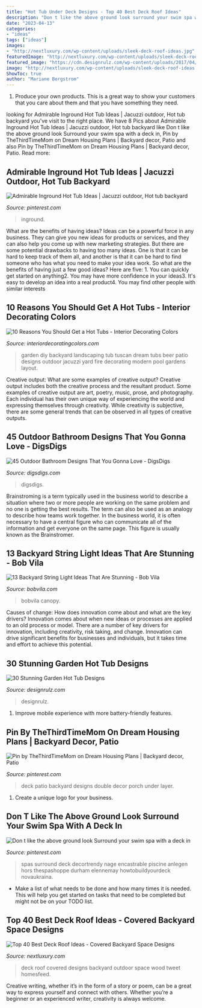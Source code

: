 ```yaml
---
title: "Hot Tub Under Deck Designs - Top 40 Best Deck Roof Ideas"
description: "Don t like the above ground look surround your swim spa with a deck in"
date: "2023-04-13"
categories:
- "ideas"
tags: ["ideas"]
images:
- "http://nextluxury.com/wp-content/uploads/sleek-deck-roof-ideas.jpg"
featuredImage: "http://nextluxury.com/wp-content/uploads/sleek-deck-roof-ideas.jpg"
featured_image: "https://cdn.designrulz.com/wp-content/uploads/2017/04/hot-tub-designs-designrulz-26.jpg"
image: "http://nextluxury.com/wp-content/uploads/sleek-deck-roof-ideas.jpg"
ShowToc: true
author: "Mariane Bergstrom"
---
```



1. Produce your own products. This is a great way to show your customers that you care about them and that you have something they need.

	

		
looking for Admirable Inground Hot Tub Ideas | Jacuzzi outdoor, Hot tub backyard you've visit to the right place. We have 8 Pics about Admirable Inground Hot Tub Ideas | Jacuzzi outdoor, Hot tub backyard like Don t like the above ground look Surround your swim spa with a deck in, Pin by TheThirdTimeMom on Dream Housing Plans | Backyard decor, Patio and also Pin by TheThirdTimeMom on Dream Housing Plans | Backyard decor, Patio. Read more:
		
    
## Admirable Inground Hot Tub Ideas | Jacuzzi Outdoor, Hot Tub Backyard

<img loading=lazy src="https://i.pinimg.com/736x/42/c6/b6/42c6b6badce22fee5301c831fa392de9.jpg" onerror="this.onerror=null;this.src='https://tse1.mm.bing.net/th?id=OIP.KYyQODxx5ugh1GctfGIOOAHaJ3&amp;pid=15.1';" alt="Admirable Inground Hot Tub Ideas | Jacuzzi outdoor, Hot tub backyard">

_Source: pinterest.com_

>inground. 

	

What are the benefits of having ideas?
Ideas can be a powerful force in any business. They can give you new ideas for products or services, and they can also help you come up with new marketing strategies. But there are some potential drawbacks to having too many ideas. One is that it can be hard to keep track of them all, and another is that it can be hard to find someone who has what you need to make your idea work. So what are the benefits of having just a few good ideas? Here are five: 1. You can quickly get started on anything2. You may have more confidence in your ideas3. It's easy to develop an idea into a real product4. You may find other people with similar interests
    
## 10 Reasons You Should Get A Hot Tubs - Interior Decorating Colors

<img loading=lazy src="https://interiordecoratingcolors.com/wp-content/uploads/2018/02/diy-hot-tub-ideas-diy-regarding-hot-tubs-ideas-10-reasons-you-should-get-a-hot-tubs.jpg" onerror="this.onerror=null;this.src='https://tse3.mm.bing.net/th?id=OIP.MXu0XJwHf4y7lBlJ8yQWBAHaEK&amp;pid=15.1';" alt="10 Reasons You Should Get a Hot Tubs - Interior Decorating Colors">

_Source: interiordecoratingcolors.com_

>garden diy backyard landscaping tub tuscan dream tubs beer patio designs outdoor jacuzzi yard fire decorating modern pool gardens layout. 

	

Creative output: What are some examples of creative output?
Creative output includes both the creative process and the resultant product. Some examples of creative output are art, poetry, music, prose, and photography. Each individual has their own unique way of experiencing the world and expressing themselves through creativity. While creativity is subjective, there are some general trends that can be observed in all types of creative outputs.

    
## 45 Outdoor Bathroom Designs That You Gonna Love - DigsDigs

<img loading=lazy src="https://www.digsdigs.com/photos/outdoor-bathroom-designs-that-you-gonna-love-23.jpg" onerror="this.onerror=null;this.src='https://tse1.mm.bing.net/th?id=OIP.ivb63orCMjOIoFs-0YpjfwHaLH&amp;pid=15.1';" alt="45 Outdoor Bathroom Designs That You Gonna Love - DigsDigs">

_Source: digsdigs.com_

>digsdigs. 

	

Brainstroming is a term typically used in the business world to describe a situation where two or more people are working on the same problem and no one is getting the best results. The term can also be used as an analogy to describe how teams work together. In the business world, it is often necessary to have a central figure who can communicate all of the information and get everyone on the same page. This figure is usually known as the Brainstromer.

    
## 13 Backyard String Light Ideas That Are Stunning - Bob Vila

<img loading=lazy src="https://empire-s3-production.bobvila.com/slides/38337/original/outdoor_pool_canopy_string_lights.jpg?1594324239" onerror="this.onerror=null;this.src='https://tse2.mm.bing.net/th?id=OIP.CRGx_4fR8SYDwzUpVLkO_AHaFX&amp;pid=15.1';" alt="13 Backyard String Light Ideas That Are Stunning - Bob Vila">

_Source: bobvila.com_

>bobvila canopy. 

	

Causes of change: How does innovation come about and what are the key drivers?
Innovation comes about when new ideas or processes are applied to an old process or model. There are a number of key drivers for innovation, including creativity, risk taking, and change. Innovation can drive significant benefits for businesses and individuals, but it takes time and effort to achieve this potential.

    
## 30 Stunning Garden Hot Tub Designs

<img loading=lazy src="https://cdn.designrulz.com/wp-content/uploads/2017/04/hot-tub-designs-designrulz-26.jpg" onerror="this.onerror=null;this.src='https://tse3.mm.bing.net/th?id=OIP.GGW7owx3-9Q28Rsnoxmd2AHaEo&amp;pid=15.1';" alt="30 Stunning Garden Hot Tub Designs">

_Source: designrulz.com_

>designrulz. 

	

1. Improve mobile experience with more battery-friendly features.

    
## Pin By TheThirdTimeMom On Dream Housing Plans | Backyard Decor, Patio

<img loading=lazy src="https://i.pinimg.com/736x/e5/72/d2/e572d2d5f60590f12d39fdd7324f0163.jpg" onerror="this.onerror=null;this.src='https://tse2.mm.bing.net/th?id=OIP.mhtoMXwYAifSo35E90cgLQHaHb&amp;pid=15.1';" alt="Pin by TheThirdTimeMom on Dream Housing Plans | Backyard decor, Patio">

_Source: pinterest.com_

>deck patio backyard designs double decor porch under layer. 

	

1. Create a unique logo for your business.

    
## Don T Like The Above Ground Look Surround Your Swim Spa With A Deck In

<img loading=lazy src="https://i.pinimg.com/736x/68/4c/45/684c45b1255d9b74b5ec172bf6f82fc6.jpg" onerror="this.onerror=null;this.src='https://tse1.mm.bing.net/th?id=OIP.q57aRS9SAtgcKf47J8qEVgHaLG&amp;pid=15.1';" alt="Don t like the above ground look Surround your swim spa with a deck in">

_Source: pinterest.com_

>spas surround deck decortrendy nage encastrable piscine anlegen hors thespashoppe durham elennemay howtobuildyourdeck novaukraina. 

	

- Make a list of what needs to be done and how many times it is needed. This will help you get started on tasks that need to be completed but might not be on your TODO list.

    
## Top 40 Best Deck Roof Ideas - Covered Backyard Space Designs

<img loading=lazy src="http://nextluxury.com/wp-content/uploads/sleek-deck-roof-ideas.jpg" onerror="this.onerror=null;this.src='https://tse3.mm.bing.net/th?id=OIP.sZ4mV8I7R4LRlVpXhgPFtgHaE6&amp;pid=15.1';" alt="Top 40 Best Deck Roof Ideas - Covered Backyard Space Designs">

_Source: nextluxury.com_

>deck roof covered designs backyard outdoor space wood tweet homesfeed. 

	

Creative writing, whether it’s in the form of a story or poem, can be a great way to express yourself and connect with others. Whether you’re a beginner or an experienced writer, creativity is always welcome.

